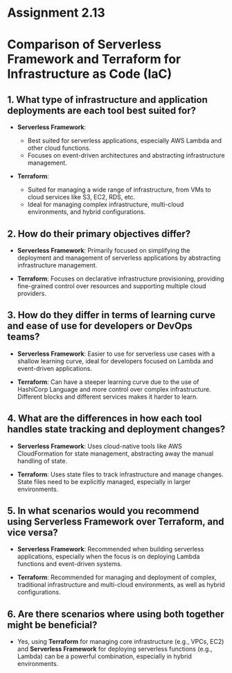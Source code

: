 # Assignment 2.13

# Comparison of Serverless Framework and Terraform for Infrastructure as Code (IaC)

## 1. What type of infrastructure and application deployments are each tool best suited for?

- **Serverless Framework**:
  - Best suited for serverless applications, especially AWS Lambda and other cloud functions.
  - Focuses on event-driven architectures and abstracting infrastructure management.

- **Terraform**:
  - Suited for managing a wide range of infrastructure, from VMs to cloud services like S3, EC2, RDS, etc.
  - Ideal for managing complex infrastructure, multi-cloud environments, and hybrid configurations.

## 2. How do their primary objectives differ?

- **Serverless Framework**: Primarily focused on simplifying the deployment and management of serverless applications by abstracting infrastructure management.
  
- **Terraform**: Focuses on declarative infrastructure provisioning, providing fine-grained control over resources and supporting multiple cloud providers.

## 3. How do they differ in terms of learning curve and ease of use for developers or DevOps teams?

- **Serverless Framework**: Easier to use for serverless use cases with a shallow learning curve, ideal for developers focused on Lambda and event-driven applications.
  
- **Terraform**: Can have a steeper learning curve due to the use of HashiCorp Language and more control over complex infrastructure. Different blocks and different services makes it harder to learn.

## 4. What are the differences in how each tool handles state tracking and deployment changes?

- **Serverless Framework**: Uses cloud-native tools like AWS CloudFormation for state management, abstracting away the manual handling of state.
  
- **Terraform**: Uses state files to track infrastructure and manage changes. State files need to be explicitly managed, especially in larger environments.

## 5. In what scenarios would you recommend using Serverless Framework over Terraform, and vice versa?

- **Serverless Framework**: Recommended when building serverless applications, especially when the focus is on deploying Lambda functions and event-driven systems.
  
- **Terraform**: Recommended for managing and deployment of complex, traditional infrastructure and multi-cloud environments, as well as hybrid configurations.

## 6. Are there scenarios where using both together might be beneficial?

- Yes, using **Terraform** for managing core infrastructure (e.g., VPCs, EC2) and **Serverless Framework** for deploying serverless functions (e.g., Lambda) can be a powerful combination, especially in hybrid environments.


